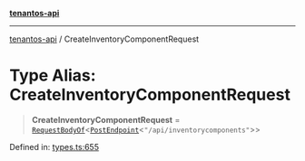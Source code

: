 [**tenantos-api**](../README.md)

***

[tenantos-api](../globals.md) / CreateInventoryComponentRequest

# Type Alias: CreateInventoryComponentRequest

> **CreateInventoryComponentRequest** = [`RequestBodyOf`](RequestBodyOf.md)\<[`PostEndpoint`](PostEndpoint.md)\<`"/api/inventorycomponents"`\>\>

Defined in: [types.ts:655](https://github.com/shadmanZero/tenantos-api/blob/fe61944d7cb3ee6cc3061a8309e45287291cb501/src/types.ts#L655)

